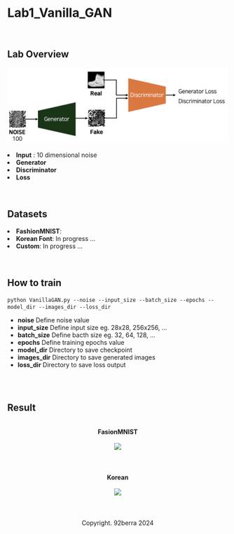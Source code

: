 # Lab1_Vanilla_GAN

<br/>

## Lab Overview

<div align='center'>
    <img src='../figures/overview.png' width='600'/>
</div>

<br/>

<li><b>Input</b> : 10 dimensional noise</li>
<li><b>Generator</b></li>
<li><b>Discriminator</b></li>
<li><b>Loss</b></li>

<br/>
<br/>

## Datasets 

<li><b>FashionMNIST</b>: </li>
<li><b>Korean Font</b>: In progress ... </li>
<li><b>Custom</b>: In progress ... </li>

<br/>
<br/>

## How to train

```
python VanillaGAN.py --noise --input_size --batch_size --epochs --model_dir --images_dir --loss_dir
```
- <b>noise</b> Define noise value
- <b>input_size</b> Define input size eg. 28x28, 256x256, ...
- <b>batch_size</b> Define bacth size eg. 32, 64, 128, ...
- <b>epochs</b> Define training epochs value
- <b>model_dir</b> Directory to save checkpoint
- <b>images_dir</b> Directory to save generated images
- <b>loss_dir</b> Directory to save loss output

<br/>
<br/>

## Result

<br/>

<div align='center'>
    <b>FasionMNIST</b>
</div>

<br/>

<div align='center'>
    <img src='../figures/result_1-4_reduced.gif' width='500'/>
</div>

<br/>
<br/>
<br/>

<div align='center'>
    <b>Korean</b>
</div>

<br/>

<div align='center'>
    <img src='../figures/result_2-2_reduced.gif' width='500'/>
</div>

<br/>
<br/>
<br/>

<div align='center'>
    Copyright. 92berra 2024
</div>


